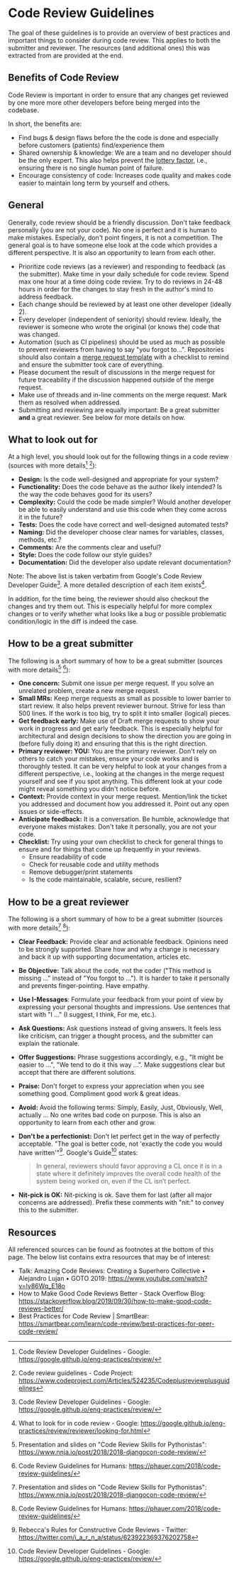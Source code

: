 # Code Review Guidelines

The goal of these guidelines is to provide an overview of best practices and important things to consider during code review. This applies to both the submitter and reviewer. The resources (and additional ones) this was extracted from are provided at the end.

## Benefits of Code Review

Code Review is important in order to ensure that any changes get reviewed by one more more other developers before being merged into the codebase.

In short, the benefits are:

* Find bugs & design flaws before the the code is done and especially before customers (patients) find/experience them
* Shared ownership & knowledge: We are a team and no developer should be the only expert. This also helps prevent the [lottery factor](https://en.wikipedia.org/wiki/Bus_factor), i.e., ensuring there is no single human point of failure.
* Encourage consistency of code: Increases code quality and makes code easier to maintain long term by yourself and others.

## General

Generally, code review should be a friendly discussion. Don't take feedback personally (you are not your code). No one is perfect and it is human to make mistakes. Especially, don't point fingers, it is not a competition. The general goal is to have someone else look at the code which provides a different perspective. It is also an opportunity to learn from each other.

* Prioritize code reviews (as a reviewer) and responding to feedback (as the submitter). Make time in your daily schedule for code review. Spend max one hour at a time doing code review. Try to do reviews in 24-48 hours in order for the changes to stay fresh in the author's mind to address feedback.
* Each change should be reviewed by at least one other developer (ideally 2).
* Every developer (independent of seniority) should review. Ideally, the reviewer is someone who wrote the original (or knows the) code that was changed.
* Automation (such as CI pipelines) should be used as much as possible to prevent reviewers from having to say "you forgot to...". Repositories should also contain a [merge request template](https://docs.gitlab.com/ee/user/project/description_templates.html#create-a-merge-request-template) with a checklist to remind and ensure the submitter took care of everything.
* Please document the result of discussions in the merge request for future traceability if the discussion happened outside of the merge request.
* Make use of threads and in-line comments on the merge request. Mark them as resolved when addressed.
* Submitting and reviewing are equally important: Be a great submitter **and** a great reviewer. See below for more details on how.

## What to look out for

At a high level, you should look out for the following things in a code review (sources with more details[^google] [^codeproject]):

* **Design:** Is the code well-designed and appropriate for your system?
* **Functionality:** Does the code behave as the author likely intended? Is the way the code behaves good for its users?
* **Complexity:** Could the code be made simpler? Would another developer be able to easily understand and use this code when they come across it in the future?
* **Tests:** Does the code have correct and well-designed automated tests?
* **Naming:** Did the developer choose clear names for variables, classes, methods, etc.?
* **Comments:** Are the comments clear and useful?
* **Style:** Does the code follow our style guides?
* **Documentation:** Did the developer also update relevant documentation?

Note: The above list is taken verbatim from Google's Code Review Developer Guide[^google]. A more detailed description of each item exists[^google-look-for].

In addition, for the time being, the reviewer should also checkout the changes and try them out. This is especially helpful for more complex changes or to verify whether what looks like a bug or possible problematic condition/logic in the diff is indeed the case.

## How to be a great submitter

The following is a short summary of how to be a great submitter (sources with more details[^talk] [^phauer]):

* **One concern:** Submit one issue per merge request. If you solve an unrelated problem, create a new merge request.
* **Small MRs:** Keep merge requests as small as possible to lower barrier to start review. It also helps prevent reviewer burnout. Strive for less than 500 lines. If the work is too big, try to split it into smaller (logical) pieces.
* **Get feedback early:** Make use of Draft merge requests to show your work in progress and get early feedback. This is especially helpful for architectural and design decisions to show the direction you are going in (before fully doing it) and ensuring that this is the right direction.
* **Primary reviewer: YOU:** You are the primary reviewer. Don't rely on others to catch your mistakes, ensure your code works and is thoroughly tested. It can be very helpful to look at your changes from a different perspective, i.e., looking at the changes in the merge request yourself and see if you spot anything. This different look at your code might reveal something you didn't notice before.
* **Context:** Provide context in your merge request. Mention/link the ticket you addressed and document how you addressed it. Point out any open issues or side-effects.
* **Anticipate feedback:** It is a conversation. Be humble, acknowledge that everyone makes mistakes. Don't take it personally, you are not your code.
* **Checklist:** Try using your own checklist to check for general things to ensure and for things that come up frequently in your reviews.
    * Ensure readability of code
    * Check for reusable code and utility methods
    * Remove debugger/print statements
    * Is the code maintainable, scalable, secure, resilient?

## How to be a great reviewer

The following is a short summary of how to be a great submitter (sources with more details[^talk] [^phauer]):

* **Clear Feedback:** Provide clear and actionable feedback. Opinions need to be strongly supported. Share how and why a change is necessary and back it up with supporting documentation, articles etc.
* **Be Objective:** Talk about the code, not the coder ("This method is missing ..." instead of "You forgot to ..."). It is harder to take it personally and prevents finger-pointing. Have empathy.
* **Use I-Messages**: Formulate your feedback from your point of view by expressing your personal thoughts and impressions. Use sentences that start with "I ..." (I suggest, I think, For me, etc.).
* **Ask Questions:** Ask questions instead of giving answers. It feels less like criticism, can trigger a thought process, and the submitter can explain the rationale.
* **Offer Suggestions:** Phrase suggestions accordingly, e.g., "It might be easier to ...", "We tend to do it this way ...". Make suggestions clear but accept that there are different solutions.
* **Praise:** Don't forget to express your appreciation when you see something good. Compliment good work & great ideas.
* **Avoid:** Avoid the following terms: Simply, Easily, Just, Obviously, Well, actually ... No one writes bad code on purpose. This is also an opportunity to learn from each other and grow.
* **Don't be a perfectionist:** Don't let perfect get in the way of perfectly acceptable. "The goal is better code, not 'exactly the code you would have written'"[^twitter]. Google's Guide[^google] states:

    > In general, reviewers should favor approving a CL once it is in a state where it definitely improves the overall code health of the system being worked on, even if the CL isn’t perfect.

* **Nit-pick is OK:** Nit-picking is ok. Save them for last (after all major concerns are addressed). Prefix these comments with "nit:" to convey this to the submitter.

## Resources

All referenced sources can be found as footnotes at the bottom of this page. The below list contains extra resources that may be of interest:

* Talk: Amazing Code Reviews: Creating a Superhero Collective • Alejandro Lujan • GOTO 2019: https://www.youtube.com/watch?v=ly86Wq_E18o
* How to Make Good Code Reviews Better - Stack Overflow Blog: https://stackoverflow.blog/2019/09/30/how-to-make-good-code-reviews-better/
* Best Practices for Code Review | SmartBear: https://smartbear.com/learn/code-review/best-practices-for-peer-code-review/

[^talk]: Presentation and slides on "Code Review Skills for Pythonistas": https://www.nnja.io/post/2018/2018-djangocon-code-review/
[^phauer]: Code Review Guidelines for Humans: https://phauer.com/2018/code-review-guidelines/
[^google]: Code Review Developer Guidelines - Google: https://google.github.io/eng-practices/review/
[^google-look-for]: What to look for in code review - Google: https://google.github.io/eng-practices/review/reviewer/looking-for.html
[^twitter]: Rebecca's Rules for Constructive Code Reviews - Twitter: https://twitter.com/i_a_r_n_a/status/623922369376202758
[^codeproject]: Code review guidelines - Code Project: https://www.codeproject.com/Articles/524235/Codeplusreviewplusguidelines
